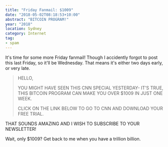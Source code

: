 ```yaml
---
title: "Friday Fanmail: $1009"
date: "2018-05-02T08:18:53+10:00"
abstract: "BITCOIN PROGRAM!"
year: "2018"
location: Sydney
category: Internet
tag:
- spam
---
```

It's time for some more Friday fanmail! Though I accidently forgot to post this last Friday, so it'll be Wednesday. That means it's either two days early, or very late.

> HELLO, 
> 
> YOU MIGHT HAVE SEEN THIS CNN SPECIAL YESTERDAY- IT’S TRUE,
> THIS BITCOIN PROGRAM CAN MAKE YOU OVER $1009 IN JUST ONE WEEK. 
> 
> CLICK ON THE LINK BELOW TO GO TO CNN AND DOWNLOAD YOUR FREE TRIAL.

THAT SOUNDS AMAZING AND I WISH TO SUBSCRIBE TO YOUR NEWSLETTER!

Wait, only $1009? Get back to me when you have a trillion billion.

